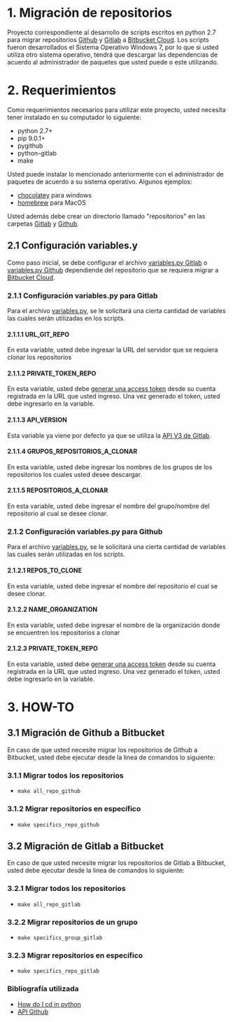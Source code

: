# 1. Migración de repositorios
Proyecto correspondiente al desarrollo de scripts escritos en python 2.7 para migrar repositorios [Github](https://github.com/) y [Gitlab](https://gitlab.com) a [Bitbucket Cloud](https://confluence.atlassian.com/get-started-with-bitbucket).
Los scripts fueron desarrollados el Sistema Operativo Windows 7, por lo que si usted utiliza otro sistema operativo, tendrá que descargar las dependencias de acuerdo al administrador de paquetes que usted puede o este utilizando.
# 2. Requerimientos
Como requerimientos necesarios para utilizar este proyecto, usted necesita tener instalado en su computador lo siguiente:
* python 2.7+
* pip 9.0.1+
* pygithub
* python-gitlab	
* make

Usted puede instalar lo mencionado anteriormente con el administrador de paquetes de acuerdo a su sistema operativo. Algunos ejemplos:
* [chocolatey](https://chocolatey.org) para windows
* [homebrew](https://brew.sh/) para MacOS

Usted además debe crear un directorio llamado "repositorios" en las carpetas [Gitlab](/Gitlab) y [Github](/Github).

## 2.1 Configuración variables.y
Como paso inicial, se debe configurar el archivo [variables.py Gitlab](Gitlab/variables.py) o [variables.py Github](Github/variables.py) dependiende del repositorio que se requiera migrar a [Bitbucket Cloud](https://confluence.atlassian.com/get-started-with-bitbucket).
### 2.1.1 Configuración variables.py para Gitlab
Para el archivo [variables.py](Gitlab/variables.py), se le solicitará una cierta cantidad de variables las cuales serán utilizadas en los scripts.

#### 2.1.1.1 URL_GIT_REPO
En esta variable, usted debe ingresar la URL del servidor que se requiera clonar los repositorios
#### 2.1.1.2 PRIVATE_TOKEN_REPO
En esta variable, usted debe [generar una access token](https://docs.gitlab.com/ee/user/profile/personal_access_tokens.html) desde su cuenta registrada en la URL que usted ingreso. Una vez generado el token, usted debe ingresarlo en la variable.
#### 2.1.1.3 API_VERSION
Esta variable ya viene por defecto ya que se utiliza la [API V3 de Gitlab](https://docs.gitlab.com/ee/api/).
#### 2.1.1.4 GRUPOS_REPOSITORIOS_A_CLONAR
En esta variable, usted debe ingresar los nombres de los grupos de los repositorios los cuales usted desee descargar.
#### 2.1.1.5 REPOSITORIOS_A_CLONAR
En esta variable, usted debe ingresar el nombre del grupo/nombre del repositorio al cual se desee clonar.

### 2.1.2 Configuración variables.py para Github
Para el archivo [variables.py](Github/variables.py), se le solicitará una cierta cantidad de variables las cuales serán utilizadas en los scripts.
#### 2.1.2.1 REPOS_TO_CLONE
En esta variable, usted debe ingresar el nombre del repositorio el cual se desee clonar.
#### 2.1.2.2 NAME_ORGANIZATION
En esta variable, usted debe ingresar el nombre de la organización donde se encuentren los repositorios a clonar
#### 2.1.2.3 PRIVATE_TOKEN_REPO
En esta variable, usted debe [generar una access token](https://help.github.com/articles/creating-a-personal-access-token-for-the-command-line/) desde su cuenta registrada en la URL que usted ingreso. Una vez generado el token, usted debe ingresarlo en la variable.
# 3. HOW-TO
## 3.1 Migración de Github a Bitbucket
En caso de que usted necesite migrar los repositorios de Github a Bitbucket, usted debe ejecutar desde la linea de comandos lo siguiente:
### 3.1.1 Migrar todos los repositorios
* `make all_repo_github`
### 3.1.2 Migrar repositorios en específico
* `make specifics_repo_github`
## 3.2 Migración de Gitlab a Bitbucket
En caso de que usted necesite migrar los repositorios de Gitlab a Bitbucket, usted debe ejecutar desde la linea de comandos lo siguiente:
### 3.2.1 Migrar todos los repositorios
* `make all_repo_gitlab`
### 3.2.2 Migrar repositorios de un grupo
* `make specifics_group_gitlab`
### 3.2.3 Migrar repositorios en específico
* `make specifics_repo_gitlab`

### Bibliografía utilizada
* [How do I cd in python](https://stackoverflow.com/questions/431684/how-do-i-cd-in-python)
* [API Github](https://developer.github.com/v3/)